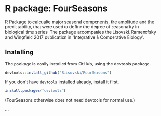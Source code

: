 # R package: FourSeasons

R Package to calcualte major seasonal components, the amplitude and the predictability, that were used to define the degree of seasonality in biological time series.
The package accompanies the Lisovski, Ramenofsky and Wingfield 2017 publication in 'Integrative & Comperative Biology'.

## Installing

The package is easily installed from GitHub, using the devtools package.

```R
devtools::install_github("SLisovski/FourSeasons")
```

If you don't have `devtools` installed already, install it first.

```R
install.packages("devtools")
```

(FourSeasons otherwise does not need devtools for normal use.)

...
